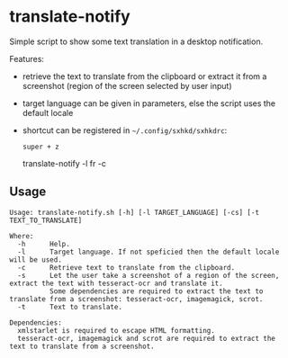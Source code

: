 # translate-notify

Simple script to show some text translation in a desktop notification.

Features:
  - retrieve the text to translate from the clipboard or extract it from a screenshot (region of the screen selected by user input)
  - target language can be given in parameters, else the script uses the default locale
  - shortcut can be registered in `~/.config/sxhkd/sxhkdrc`:

        super + z
	translate-notify -l fr -c

## Usage

~~~
Usage: translate-notify.sh [-h] [-l TARGET_LANGUAGE] [-cs] [-t TEXT_TO_TRANSLATE]

Where:
  -h      Help.
  -l      Target language. If not speficied then the default locale will be used.
  -c      Retrieve text to translate from the clipboard.
  -s      Let the user take a screenshot of a region of the screen, extract the text with tesseract-ocr and translate it.
          Some dependencies are required to extract the text to translate from a screenshot: tesseract-ocr, imagemagick, scrot.
  -t      Text to translate.
  
Dependencies:
  xmlstarlet is required to escape HTML formatting.
  tesseract-ocr, imagemagick and scrot are required to extract the text to translate from a screenshot.
~~~

